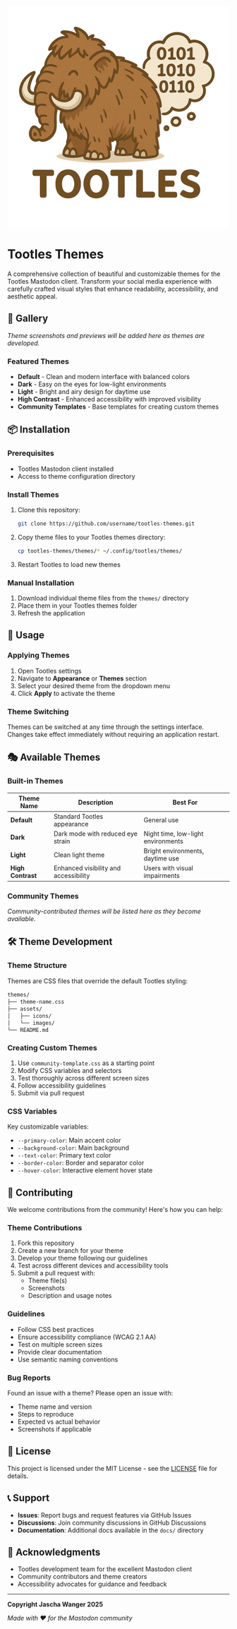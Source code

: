 <div align="center"><img src="logo.png" alt="Tootles Themes Logo"></div>

# Tootles Themes

A comprehensive collection of beautiful and customizable themes for the Tootles Mastodon client. Transform your social media experience with carefully crafted visual styles that enhance readability, accessibility, and aesthetic appeal.

## 🎨 Gallery

*Theme screenshots and previews will be added here as themes are developed.*

### Featured Themes
- **Default** - Clean and modern interface with balanced colors
- **Dark** - Easy on the eyes for low-light environments
- **Light** - Bright and airy design for daytime use
- **High Contrast** - Enhanced accessibility with improved visibility
- **Community Templates** - Base templates for creating custom themes

## 📦 Installation

### Prerequisites
- Tootles Mastodon client installed
- Access to theme configuration directory

### Install Themes

1. Clone this repository:
   ```bash
   git clone https://github.com/username/tootles-themes.git
   ```

2. Copy theme files to your Tootles themes directory:
   ```bash
   cp tootles-themes/themes/* ~/.config/tootles/themes/
   ```

3. Restart Tootles to load new themes

### Manual Installation

1. Download individual theme files from the `themes/` directory
2. Place them in your Tootles themes folder
3. Refresh the application

## 🚀 Usage

### Applying Themes

1. Open Tootles settings
2. Navigate to **Appearance** or **Themes** section
3. Select your desired theme from the dropdown menu
4. Click **Apply** to activate the theme

### Theme Switching

Themes can be switched at any time through the settings interface. Changes take effect immediately without requiring an application restart.

## 🎭 Available Themes

### Built-in Themes

| Theme Name | Description | Best For |
|------------|-------------|----------|
| **Default** | Standard Tootles appearance | General use |
| **Dark** | Dark mode with reduced eye strain | Night time, low-light environments |
| **Light** | Clean light theme | Bright environments, daytime use |
| **High Contrast** | Enhanced visibility and accessibility | Users with visual impairments |

### Community Themes

*Community-contributed themes will be listed here as they become available.*

## 🛠 Theme Development

### Theme Structure

Themes are CSS files that override the default Tootles styling:

```
themes/
├── theme-name.css
├── assets/
│   ├── icons/
│   └── images/
└── README.md
```

### Creating Custom Themes

1. Use `community-template.css` as a starting point
2. Modify CSS variables and selectors
3. Test thoroughly across different screen sizes
4. Follow accessibility guidelines
5. Submit via pull request

### CSS Variables

Key customizable variables:
- `--primary-color`: Main accent color
- `--background-color`: Main background
- `--text-color`: Primary text color
- `--border-color`: Border and separator color
- `--hover-color`: Interactive element hover state

## 🤝 Contributing

We welcome contributions from the community! Here's how you can help:

### Theme Contributions

1. Fork this repository
2. Create a new branch for your theme
3. Develop your theme following our guidelines
4. Test across different devices and accessibility tools
5. Submit a pull request with:
   - Theme file(s)
   - Screenshots
   - Description and usage notes

### Guidelines

- Follow CSS best practices
- Ensure accessibility compliance (WCAG 2.1 AA)
- Test on multiple screen sizes
- Provide clear documentation
- Use semantic naming conventions

### Bug Reports

Found an issue with a theme? Please open an issue with:
- Theme name and version
- Steps to reproduce
- Expected vs actual behavior
- Screenshots if applicable

## 📄 License

This project is licensed under the MIT License - see the [LICENSE](LICENSE) file for details.

## 📞 Support

- **Issues**: Report bugs and request features via GitHub Issues
- **Discussions**: Join community discussions in GitHub Discussions
- **Documentation**: Additional docs available in the `docs/` directory

## 🙏 Acknowledgments

- Tootles development team for the excellent Mastodon client
- Community contributors and theme creators
- Accessibility advocates for guidance and feedback

---

**Copyright Jascha Wanger 2025**

*Made with ❤️ for the Mastodon community*